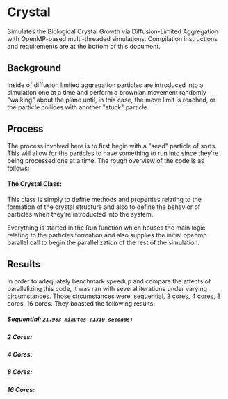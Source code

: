 # Crystal
Simulates the Biological Crystal Growth via Diffusion-Limited Aggregation with OpenMP-based multi-threaded simulations. Compilation instructions and requirements are at the bottom of this document.

## Background
Inside of diffusion limited aggregation particles are introduced into a simulation one at a time and perform a brownian movement randomly "walking" about the plane until, in this case, the move limit is reached, or the particle collides with another "stuck" particle.

## Process
The process involved here is to first begin with a "seed" particle of sorts. This will allow for the particles to have something to run into since they're being processed one at a time. The rough overview of the code is as follows:

#### The Crystal Class:
This class is simply to define methods and properties relating to the formation of the crystal structure and also to define the behavior of particles when they're introducted into the system.

Everything is started in the Run function which houses the main logic relating to the particles formation and also supplies the initial openmp parallel call to begin the parallelization of the rest of the simulation.

## Results
In order to adequately benchmark speedup and compare the affects of parallelizing this code, it was ran with several iterations under varying circumstances. Those circumstances were: sequential, 2 cores, 4 cores, 8 cores, 16 cores. They boasted the following results:

##### Sequential: `21.983 minutes (1319 seconds)`
##### 2 Cores:
##### 4 Cores:
##### 8 Cores:
##### 16 Cores:
